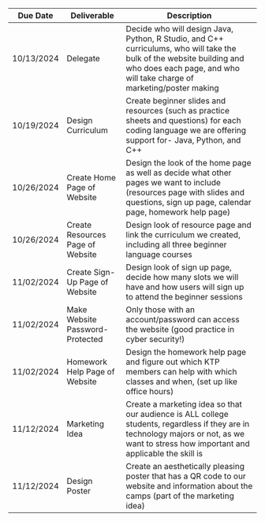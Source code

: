 | Due Date | Deliverable | Description |
| ---- | ---- | ---- |
| 10/13/2024 | Delegate | Decide who will design Java, Python, R Studio, and C++ curriculums, who will take the bulk of the website building and who does each page, and who will take charge of marketing/poster making |
| 10/19/2024 | Design Curriculum | Create beginner slides and resources (such as practice sheets and questions) for each coding language we are offering support for- Java, Python, and C++ |
| 10/26/2024 | Create Home Page of Website | Design the look of the home page as well as decide what other pages we want to include (resources page with slides and questions, sign up page, calendar page, homework help page) |
| 10/26/2024 | Create Resources Page of Website | Design look of resource page and link the curriculum we created, including all three beginner language courses |
| 11/02/2024 | Create Sign-Up Page of Website | Design look of sign up page, decide how many slots we will have and how users will sign up to attend the beginner sessions |
| 11/02/2024 | Make Website Password-Protected | Only those with an account/password can access the website (good practice in cyber security!) | 
| 11/02/2024 | Homework Help Page of Website | Design the homework help page and figure out which KTP members can help with which classes and when, (set up like office hours) |
| 11/12/2024 | Marketing Idea | Create a marketing idea so that our audience is ALL college students, regardless if they are in technology majors or not, as we want to stress how important and applicable the skill is |
| 11/12/2024 | Design Poster | Create an aesthetically pleasing poster that has a QR code to our website and information about the camps (part of the marketing idea) |